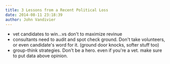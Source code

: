 ```yaml
---
title: 3 Lessons from a Recent Political Loss
date: 2014-08-11 23:18:39
author: John Vandivier
---
```




<ul>
	<li>vet candidates to win...vs don't to maximize revinue</li>
	<li>consultants need to audit and spot check ground. Don't take volunteers, or even candidate's word for it. (ground door knocks, softer stuff too)</li>
	<li>group-think strategies. Don't be a hero. even if you're a vet. make sure to put data above opinion.</li>
</ul>
